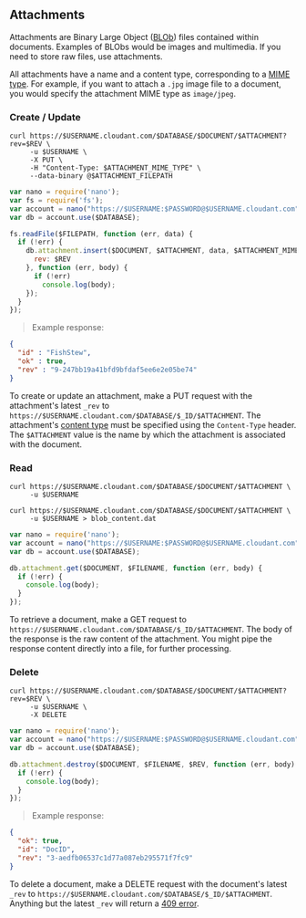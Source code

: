 ## Attachments

Attachments are Binary Large Object ([BLOb](http://en.wikipedia.org/wiki/Binary_large_object)) files contained within documents.
Examples of BLObs would be images and multimedia.
If you need to store raw files, use attachments.

All attachments have a name and a content type, corresponding to a [MIME type][mime].
For example, if you want to attach a `.jpg` image file to a document,
you would specify the attachment MIME type as `image/jpeg`.

### Create / Update

```shell
curl https://$USERNAME.cloudant.com/$DATABASE/$DOCUMENT/$ATTACHMENT?rev=$REV \
     -u $USERNAME \
     -X PUT \
     -H "Content-Type: $ATTACHMENT_MIME_TYPE" \
     --data-binary @$ATTACHMENT_FILEPATH
```

```javascript
var nano = require('nano');
var fs = require('fs');
var account = nano("https://$USERNAME:$PASSWORD@$USERNAME.cloudant.com");
var db = account.use($DATABASE);

fs.readFile($FILEPATH, function (err, data) {
  if (!err) {
    db.attachment.insert($DOCUMENT, $ATTACHMENT, data, $ATTACHMENT_MIME_TYPE, { 
      rev: $REV
    }, function (err, body) {
      if (!err)
        console.log(body);
    });
  }
});
```

> Example response:

```json
{
  "id" : "FishStew",
  "ok" : true,
  "rev" : "9-247bb19a41bfd9bfdaf5ee6e2e05be74"
}
```

To create or update an attachment, make a PUT request with the attachment's latest `_rev` to `https://$USERNAME.cloudant.com/$DATABASE/$_ID/$ATTACHMENT`. 
The attachment's [content type][mime] must be specified using the `Content-Type` header.
The `$ATTACHMENT` value is the name by which the attachment is associated with the document.

### Read

```shell
curl https://$USERNAME.cloudant.com/$DATABASE/$DOCUMENT/$ATTACHMENT \
     -u $USERNAME

curl https://$USERNAME.cloudant.com/$DATABASE/$DOCUMENT/$ATTACHMENT \
     -u $USERNAME > blob_content.dat
```

```javascript
var nano = require('nano');
var account = nano("https://$USERNAME:$PASSWORD@$USERNAME.cloudant.com");
var db = account.use($DATABASE);

db.attachment.get($DOCUMENT, $FILENAME, function (err, body) {
  if (!err) {
    console.log(body);
  }
});
```

To retrieve a document, make a GET request to `https://$USERNAME.cloudant.com/$DATABASE/$_ID/$ATTACHMENT`. The body of the response is the raw content of the attachment.
You might pipe the response content directly into a file, for further processing.

### Delete

```shell
curl https://$USERNAME.cloudant.com/$DATABASE/$DOCUMENT/$ATTACHMENT?rev=$REV \
     -u $USERNAME \
     -X DELETE
```

```javascript
var nano = require('nano');
var account = nano("https://$USERNAME:$PASSWORD@$USERNAME.cloudant.com");
var db = account.use($DATABASE);

db.attachment.destroy($DOCUMENT, $FILENAME, $REV, function (err, body) {
  if (!err) {
    console.log(body);
  }
});
```

> Example response:

```json
{
  "ok": true,
  "id": "DocID",
  "rev": "3-aedfb06537c1d77a087eb295571f7fc9"
}
```

To delete a document, make a DELETE request with the document's latest `_rev` to `https://$USERNAME.cloudant.com/$DATABASE/$_ID/$ATTACHMENT`. Anything but the latest `_rev` will return a [409 error](#errors).

[mime]: http://en.wikipedia.org/wiki/Internet_media_type#List_of_common_media_types
